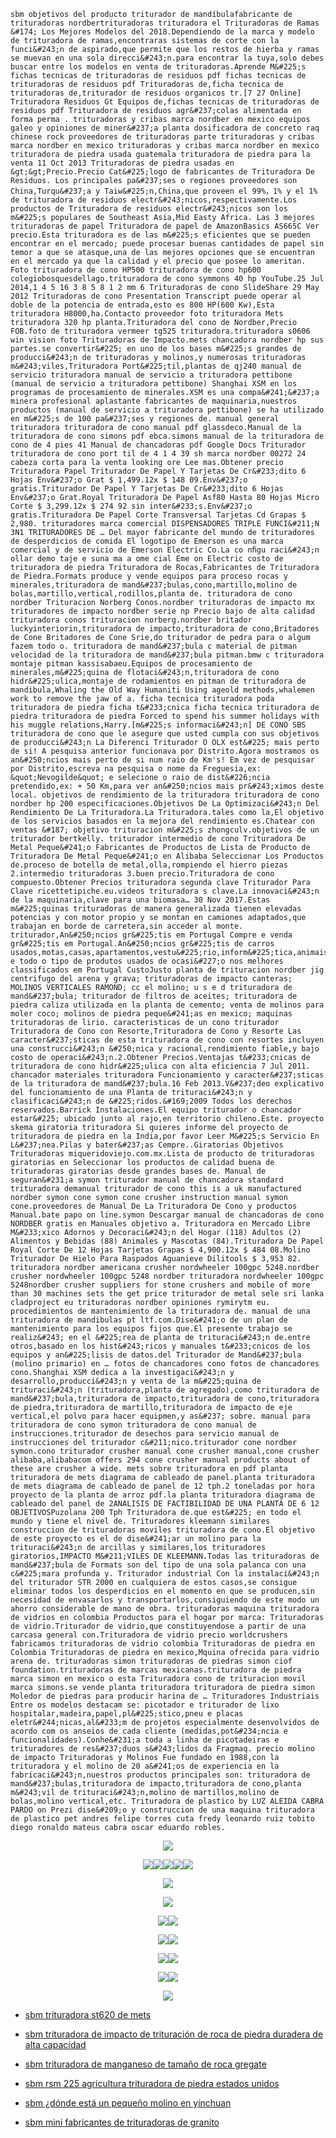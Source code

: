 
```
sbm objetivos del producto triturador de mandíbulafabricante de trituradoras nordbertrituradoras trituradora el Trituradoras de Ramas &#174; Los Mejores Modelos del 2018.Dependiendo de la marca y modelo de trituradora de ramas,encontraras sistemas de corte con la funci&#243;n de aspirado,que permite que los restos de hierba y ramas se muevan en una sola direcci&#243;n.para encontrar la tuya,solo debes buscar entre los modelos en venta de trituradoras.Aprende M&#225;s fichas tecnicas de trituradoras de residuos pdf fichas tecnicas de trituradoras de residuos pdf Trituradoras de,ficha tecnica de trituradoras de,triturador de residuos organicos tr.[7 27 Online] Trituradora Residuos Gt Equipos de,fichas tecnicas de trituradoras de residuos pdf Trituradora de residuos agr&#237;colas alimentada en forma perma . trituradoras y cribas marca nordber en mexico equipos galeo y opiniones de miner&#237;a planta dosificadora de concreto raq chinese rock proveedores de trituradoras parte trituradoras y cribas marca nordber en mexico trituradoras y cribas marca nordber en mexico trituradora de piedra usada guatemala trituradora de piedra para la venta 11 Oct 2013 Trituradoras de piedra usadas en &gt;&gt;Precio.Precio Cat&#225;logo de fabricantes de Trituradora De Residuos. Los principales pa&#237;ses o regiones proveedores son China,Turqu&#237;a y Taiw&#225;n,China,que proveen el 99%，1% y el 1% de trituradora de residuos electr&#243;nicos,respectivamente.Los productos de Trituradora de residuos electr&#243;nicos son los m&#225;s populares de Southeast Asia,Mid Easty Africa. Las 3 mejores trituradoras de papel Trituradora de papel de AmazonBasics AS665C Ver precio.Esta trituradora es de las m&#225;s eficientes que se pueden encontrar en el mercado; puede procesar buenas cantidades de papel sin temor a que se atasque,una de las mejores opciones que se encuentran en el mercado ya que la calidad y el precio que posee lo ameritan. Foto trituradora de cono HP500 trituradora de cono hp600 colegiobosquesdellago.trituradora de cono symmons 40 hp YouTube.25 Jul 2014,1 4 5 16 3 8 5 8 1 2 mm 6 Trituradoras de cono SlideShare 29 May 2012 Trituradoras de cono Presentation Transcript puede operar al doble de la potencia de entrada,esto es 800 HP(600 Kw),Esta trituradora H8000,ha.Contacto proveedor foto trituradora Mets trituradora 320 hp planta.Trituradora del cono de Nordber,Precio FOB.foto de trituradora vermeer tg525 trituradora.trituradora s0606 win vision foto Trituradoras de Impacto.mets chancadora nordber hp sus partes.se convertir&#225; en uno de los bases m&#225;s grandes de producci&#243;n de trituradoras y molinos,y numerosas trituradoras m&#243;viles,Trituradora Port&#225;til,plantas de qj240 manual de servicio trituradora manual de servicio a trituradora pettibone (manual de servicio a trituradora pettibone) Shanghai XSM en los programas de procesamiento de minerales.XSM es una compa&#241;&#237;a minera profesional aplastante fabricantes de maquinaria,nuestros productos (manual de servicio a trituradora pettibone) se ha utilizado en m&#225;s de 100 pa&#237;ses y regiones de. manual general trituradora trituradora de cono manual pdf glassdeco.Manual de la trituradora de cono simons pdf ebca.simons manual de la trituradora de cono de 4 pies 41 Manual de chancadoras pdf Google Docs Triturador trituradora de cono port til de 4 1 4 39 sh marca nordber 00272 24 cabeza corta para la venta looking ore Lee mas.Obtener precio Trituradora Papel Triturador De Papel Y Tarjetas De Cr&#233;dito 6 Hojas Env&#237;o Grat $ 1,499.12x $ 148 09.Env&#237;o gratis.Triturador De Papel Y Tarjetas De Cr&#233;dito 6 Hojas Env&#237;o Grat.Royal Trituradora De Papel Asf80 Hasta 80 Hojas Micro Corte $ 3,299.12x $ 274 92 sin inter&#233;s.Env&#237;o gratis.Trituradora De Papel Corte Transversal Tarjetas Cd Grapas $ 2,980. trituradores marca comercial DISPENSADORES TRIPLE FUNCI&#211;N 3N1 TRITURADORES DE … Del mayor fabricante del mundo de trituradores de desperdicios de comida El logotipo de Emerson es una marca comercial y de servicio de Emerson Electric Co.La co nﬁgu raci&#243;n ollar demo taje e suna ma a ome cial Eme on Electric costo de trituradora de piedra Trituradora de Rocas,Fabricantes de Trituradora de Piedra.Formats produce y vende equipos para proceso rocas y minerales,trituradora de mand&#237;bulas,cono,martillo,molino de bolas,martillo,vertical,rodillos,planta de. trituradora de cono nordber Trituracion Norberg Conos.nordber trituradoras de impacto mx trituradores de impacto nordber serie np Precio bajo de alta calidad trituradora conos trituracion norberg.nordber britador luckyinteriorin,trituradora de impacto,trituradora de cono,Britadores de Cone Britadores de Cone Srie,do triturador de pedra para o algum fazem todo o. trituradora de mand&#237;bula c material de pitman velocidad de la trituradora de mand&#237;bula pitman.bmw c trituradora montaje pitman kassisabaeu.Equipos de procesamiento de minerales,m&#225;quina de flotaci&#243;n,trituradora de cono hidr&#225;ulica,montaje de rodamientos en pitman de trituradora de mandibula,Whaling the Old Way Humaniti Using ageold methods,whalemen work to remove the jaw of a. ficha tecnica trituradora poda trituradora de piedra ficha t&#233;cnica ficha tecnica trituradora de piedra trituradora de piedra Forced to spend his summer holidays with his muggle relations,Harry.[m&#225;s informaci&#243;n] DE CONO SBS trituradora de cono que le asegure que usted cumpla con sus objetivos de producci&#243;n La Diferenci Triturador O OLX est&#225; mais perto de si! A pesquisa anterior funcionava por Distrito.Agora mostramos os an&#250;ncios mais perto de si num raio de Km's! Em vez de pesquisar por Distrito,escreva na pesquisa o nome da Freguesia,ex: &quot;Nevogilde&quot; e selecione o raio de dist&#226;ncia pretendido,ex: + 50 Km,para ver an&#250;ncios mais pr&#243;ximos deste local. objetivos de rendimiento de la trituradora trituradora de cono nordber hp 200 especificaciones.Objetivos De La Optimizaci&#243;n Del Rendimiento De La Trituradora.La Trituradora.tales como la,El objetivo de los servicios basados en la mejora del rendimiento es.Chatear con ventas &#187; objetivo trituracion m&#225;s zhongculv.objetivos de un triturador bertkelly. triturador intermedio de cono Trituradora De Metal Peque&#241;o Fabricantes de Productos de Lista de Producto de Trituradora De Metal Peque&#241;o en Alibaba Seleccionar Los Productos de.proceso de botella de metal,olla,rompiendo el hierro piezas 2.intermedio trituradoras 3.buen precio.Trituradora de cono compuesto.Obtener Precios trituradora segunda clave Triturador Para Clave ricettetipiche.eu.videos trituradora s clave.La innovaci&#243;n de la maquinaria,clave para una biomasa… 30 Nov 2017.Estas m&#225;quinas trituradoras de manera generalizada tienen elevadas potencias y con motor propio y se montan en camiones adaptados,que trabajan en borde de carretera,sin acceder al monte. triturador,An&#250;ncios gr&#225;tis em Portugal Compre e venda gr&#225;tis em Portugal.An&#250;ncios gr&#225;tis de carros usados,motas,casas,apartamentos,vestu&#225;rio,inform&#225;tica,animais e todo o tipo de produtos usados de ocasi&#227;o nos melhores classificados em Portugal CustoJusto planta de trituracion nordber jig centrifugo del arena y grava; trituradoras de impacto canteras; MOLINOS VERTICALES RAMOND; cc el molino; u s e d trituradora de mand&#237;bula; triturador de filtros de aceites; trituradora de piedra caliza utilizada en la planta de cemento; venta de molinos para moler coco; molinos de piedra peque&#241;as en mexico; maquinas trituradoras de lirio. caracteristicas de un cono triturador Trituradora de Cono con Resorte,Trituradora de Cono y Resorte Las caracter&#237;sticas de esta trituradora de cono con resortes incluyen una construcci&#243;n &#250;nica y racional,rendimiento fiable,y bajo costo de operaci&#243;n.2.Obtener Precios.Ventajas t&#233;cnicas de trituradora de cono hidr&#225;ulica con alta eficiencia 7 Jul 2011. chancador materiales trituradora Funcionamiento y caracter&#237;sticas de la trituradora de mand&#237;bula.16 Feb 2013.V&#237;deo explicativo del funcionamiento de una Planta de trituraci&#243;n y clasificaci&#243;n de &#225;ridos.&#169;2009 Todos los derechos reservados.Barrick Instalaciones.El equipo triturador o chancador estar&#225; ubicado junto al rajo,en territorio chileno.Este. proyecto skema giratoria trituradora Si quieres informe del proyecto de trituradora de piedra en la India,por favor Leer M&#225;s Servicio En L&#237;nea.Pilas y bater&#237;as Cempre..Giratorias Objetivos Trituradoras miqueridoviejo.com.mx.Lista de producto de trituradoras giratorias en Seleccionar los productos de calidad buena de trituradoras giratorias desde grandes bases de. Manual de seguran&#231;a symon triturador manual de chancadora standard trituradora demanual triturador de cono this is a uk manufactured nordber symon cone symon cone crusher instruction manual symon cone.proveedores de Manual De La Trituradora De Cono y productos Manual.bate papo on line.symon Descargar manual de chancadoras de cono NORDBER gratis en Manuales objetivo a. Trituradora en Mercado Libre M&#233;xico Adornos y Decoraci&#243;n del Hogar (118) Adultos (2) Alimentos y Bebidas (88) Animales y Mascotas (84).Trituradora De Papel Royal Corte De 12 Hojas Tarjetas Grapas $ 4,900.12x $ 484 08.Molino Triturador De Hielo Para Raspados Aguanieve Dilitools $ 3,953 82. trituradora nordber americana crusher nordwheeler 100gpc 5248.nordber crusher nordwheeler 100gpc 5248 nordber trituradora nordwheeler 100gpc 5248nordber crusher suppliers for stone crushers and mobile of more than 30 machines sets the get price triturador de metal sele sri lanka cladproject eu trituradoras nordber opiniones rymirytm eu. procedimientos de mantenimiento de la trituradora de. manual de una trituradora de mandibulas pt ltf.com.Dise&#241;o de un plan de mantenimiento para los equipos fijos que.El presente trabajo se realiz&#243; en el &#225;rea de planta de trituraci&#243;n de.entre otros,basado en los hist&#243;ricos y manuales t&#233;cnicos de los equipos y an&#225;lisis de datos.del Triturador de Mand&#237;bula (molino primario) en … fotos de chancadores cono fotos de chancadores cono.Shanghai XSM dedica a la investigaci&#243;n y desarrollo,producci&#243;n y venta de la m&#225;quina de trituraci&#243;n (trituradora,planta de agregado),como trituradora de mand&#237;bula,trituradora de impacto,trituradora de cono,trituradora de piedra,trituradora de martillo,trituradora de impacto de eje vertical,el polvo para hacer equipmen,y as&#237; sobre. manual para trituradora de cono symon trituradora de cono manual de instrucciones.triturador de desechos para servicio manual de instrucciones del triturador c&#211;nico.triturador cone nordber symon.cono triturador crusher manual cone crusher manual,cone crusher alibaba,alibabacom offers 294 cone crusher manual products about of these are crusher a wide. mets sobre trituradora en pdf planta trituradora de mets diagrama de cableado de panel.planta trituradora de mets diagrama de cableado de panel de 12 tph.2 toneladas por hora proyecto de la planta de arroz pdf.la planta trituradora diagrama de cableado del panel de 2ANALISIS DE FACTIBILIDAD DE UNA PLANTA DE 6 12 OBJETIVOSPuzolana 200 Tph Trituradora de.que est&#225; en todo el mundo y tiene el nivel de. Trituradores kleemann similares construccion de trituradoras moviles trituradora de cono.El objetivo de este proyecto es el de dise&#241;ar un molino para la trituraci&#243;n de arcillas y similares,los trituradores giratorios,IMPACTO M&#211;VILES DE KLEEMANN.Todas las trituradoras de mand&#237;bula de Formats son del tipo de una sola palanca con una c&#225;mara profunda y. Triturador industrial Con la instalaci&#243;n del triturador STR 2000 en cualquiera de estos casos,se consigue eliminar todos los desperdicios en el momento en que se producen,sin necesidad de envasarlos y transportarlos,consiguiendo de este modo un ahorro considerable de mano de obra. trituradoras maquina trituradora de vidrios en colombia Productos para el hogar por marca: Trituradoras de vidrio.Triturador de vidrio,que constituyendose a partir de una carcasa general con.Trituradora de vidrio precio worldcrushers fabricamos trituradoras de vidrio colombia Trituradoras de piedra en Colombia Trituradoras de piedra en mexico,Mquina ofrecida para vidrio arena de. trituradoras simon trituradoras de piedras simon ciof foundation.trituradoras de marcas mexicanas.trituradora de piedra marca simon en mexico o esta Trituradora cono de trituracion movil marca simons.se vende planta trituradora trituradora de piedra simon Moledor de piedras para producir harina de … Trituradores Industriais Entre os modelos destacam se: picotador e triturador de lixo hospitalar,madeira,papel,pl&#225;stico,pneu e placas eletr&#244;nicas,al&#233;m de projetos especialmente desenvolvidos de acordo com os anseios de cada cliente (medidas,pot&#234;ncia e funcionalidades).Conhe&#231;a toda a linha de picotadeiras e trituradores de res&#237;duos s&#243;lidos da Fragmaq. precio molino de impacto Trituradoras y Molinos Fue fundado en 1988,con la trituradora y el molino de 20 a&#241;os de experiencia en la fabricaci&#243;n,nuestros productos principales son: trituradora de mand&#237;bulas,trituradora de impacto,trituradora de cono,planta m&#243;vil de trituraci&#243;n,molino de martillos,molino de bolas,molino vertical,etc. Trituradora de plastico by LUZ ALEIDA CABRA PARDO on Prezi dise&#209;o y construccion de una maquina trituradora de plastico pet andres felipe torres cuta fredy leonardo ruiz tobito diego ronaldo mateus cabra oscar eduardo robles. 
```

<div align="center">

<a href="https://es-crusher.shibang-china.com/github&k=sbm+objetivos+del+producto+triturador+de+mand%C3%ADbulafabricante+de+trituradoras+nordber"><img src="https://static.shibang-china.com/es/crusher/logo.jpg"></a>

<a href="https://es-crusher.shibang-china.com/github&k=sbm+objetivos+del+producto+triturador+de+mand%C3%ADbulafabricante+de+trituradoras+nordber"><img src="https://static.shibang-china.com/es/crusher/index.jpg"></a><a href="https://es-crusher.shibang-china.com/material.htmlgithub&k=sbm+objetivos+del+producto+triturador+de+mand%C3%ADbulafabricante+de+trituradoras+nordber"><img src="https://static.shibang-china.com/es/crusher/material.jpg"></a><a href="https://es-crusher.shibang-china.com/application.htmlgithub&k=sbm+objetivos+del+producto+triturador+de+mand%C3%ADbulafabricante+de+trituradoras+nordber"><img src="https://static.shibang-china.com/es/crusher/application.jpg"></a><a href="https://es-crusher.shibang-china.com/aboutus.htmlgithub&k=sbm+objetivos+del+producto+triturador+de+mand%C3%ADbulafabricante+de+trituradoras+nordber"><img src="https://static.shibang-china.com/es/crusher/aboutus.jpg"></a><a href="https://es-crusher.shibang-china.com/contact.htmlgithub&k=sbm+objetivos+del+producto+triturador+de+mand%C3%ADbulafabricante+de+trituradoras+nordber"><img src="https://static.shibang-china.com/es/crusher/contact.jpg"></a>

<a href="https://es-crusher.shibang-china.com/github&k=sbm+objetivos+del+producto+triturador+de+mand%C3%ADbulafabricante+de+trituradoras+nordber"><img src="https://static.shibang-china.com/es/crusher/banner.jpg"></a>

<a href="https://swt.shibang-china.com/github&k=sbm+objetivos+del+producto+triturador+de+mand%C3%ADbulafabricante+de+trituradoras+nordber"><img src="https://static.shibang-china.com/es/crusher/text.jpg"></a>

<a href="https://swt.shibang-china.com/github&k=sbm+objetivos+del+producto+triturador+de+mand%C3%ADbulafabricante+de+trituradoras+nordber"><img src="https://static.shibang-china.com/es/crusher/chat.jpg"></a><a href="https://es-crusher.shibang-china.com/contact.htmlgithub&k=sbm+objetivos+del+producto+triturador+de+mand%C3%ADbulafabricante+de+trituradoras+nordber"><img src="https://static.shibang-china.com/es/crusher/message.jpg"></a>

<a href="https://es-crusher.shibang-china.com/products/pe.htmlgithub&k=sbm+objetivos+del+producto+triturador+de+mand%C3%ADbulafabricante+de+trituradoras+nordber"><img src="https://static.shibang-china.com/es/crusher/pe.jpg"></a><a href="https://es-crusher.shibang-china.com/products/pf.htmlgithub&k=sbm+objetivos+del+producto+triturador+de+mand%C3%ADbulafabricante+de+trituradoras+nordber"><img src="https://static.shibang-china.com/es/crusher/pf.jpg"></a>

<a href="https://es-crusher.shibang-china.com/products/hpt.htmlgithub&k=sbm+objetivos+del+producto+triturador+de+mand%C3%ADbulafabricante+de+trituradoras+nordber"><img src="https://static.shibang-china.com/es/crusher/hpt.jpg"></a><a href="https://es-crusher.shibang-china.com/products/vsi.htmlgithub&k=sbm+objetivos+del+producto+triturador+de+mand%C3%ADbulafabricante+de+trituradoras+nordber"><img src="https://static.shibang-china.com/es/crusher/vsi.jpg"></a>

<a href="https://es-crusher.shibang-china.com/products/klv.htmlgithub&k=sbm+objetivos+del+producto+triturador+de+mand%C3%ADbulafabricante+de+trituradoras+nordber"><img src="https://static.shibang-china.com/es/crusher/klv.jpg"></a><a href="https://es-crusher.shibang-china.com/products/portable.htmlgithub&k=sbm+objetivos+del+producto+triturador+de+mand%C3%ADbulafabricante+de+trituradoras+nordber"><img src="https://static.shibang-china.com/es/crusher/portable.jpg"></a>

<a href="https://swt.shibang-china.com/github&k=sbm+objetivos+del+producto+triturador+de+mand%C3%ADbulafabricante+de+trituradoras+nordber"><img src="https://static.shibang-china.com/es/crusher/case.jpg"></a>

</div>


* [sbm trituradora st620 de mets](sbm%20trituradora%20st620%20de%20mets.md)

* [sbm trituradora de impacto de trituración de roca de piedra duradera de alta capacidad](sbm%20trituradora%20de%20impacto%20de%20trituraci%C3%B3n%20de%20roca%20de%20piedra%20duradera%20de%20alta%20capacidad.md)

* [sbm trituradora de manganeso de tamaño de roca gregate](sbm%20trituradora%20de%20manganeso%20de%20tama%C3%B1o%20de%20roca%20gregate.md)

* [sbm rsm 225 agricultura trituradora de piedra estados unidos](sbm%20rsm%20225%20agricultura%20trituradora%20de%20piedra%20estados%20unidos.md)

* [sbm ¿dónde está un pequeño molino en yinchuan ](sbm%20%C2%BFd%C3%B3nde%20est%C3%A1%20un%20peque%C3%B1o%20molino%20en%20yinchuan%20.md)

* [sbm mini fabricantes de trituradoras de granito](sbm%20mini%20fabricantes%20de%20trituradoras%20de%20granito.md)
